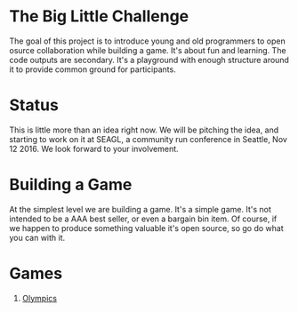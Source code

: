 # The Big Little Challenge

The goal of this project is to introduce young and old programmers to
open osurce collaboration while building a game. It's about fun and
learning. The code outputs are secondary. It's a playground with
enough structure around it to provide common ground for participants.

# Status

This is little more than an idea right now. We will be pitching the
idea, and starting to work on it at SEAGL, a community run conference
in Seattle, Nov 12 2016. We look forward to your involvement.


# Building a Game

At the simplest level we are building a game. It's a simple game. It's
not intended to be a AAA best seller, or even a bargain bin item. Of
course, if we happen to produce something valuable it's open source,
so go do what you can with it.

# Games

  1. [Olympics](docs/olympics/intro.md)

